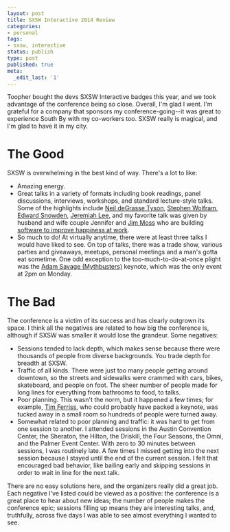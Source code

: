```yaml
---
layout: post
title: SXSW Interactive 2014 Review
categories:
- personal
tags:
- sxsw, interactive
status: publish
type: post
published: true
meta:
  _edit_last: '1'
---
```

Toopher bought the devs SXSW Interactive badges this year, and we took advantage of the conference being so close. Overall, I'm glad I went. I'm grateful for a company that sponsors my conference-going--it was great to experience South By with my co-workers too.  SXSW really is magical, and I'm glad to have it in my city.

# The Good

SXSW is overwhelming in the best kind of way. There's a lot to like:

 * Amazing energy.
 * Great talks in a variety of formats including book readings, panel discussions, interviews, workshops, and standard lecture-style talks. Some of the highlights include [Neil deGrasse Tyson](http://en.wikipedia.org/wiki/Neil_deGrasse_Tyson), [Stephen Wolfram](http://en.wikipedia.org/wiki/Stephen_Wolfram), [Edward Snowden](http://en.wikipedia.org/wiki/Edward_snowden), [Jeremiah Lee](http://about.me/jeremiahlee), and my favorite talk was given by husband and wife couple Jennifer and [Jim Moss](http://en.wikipedia.org/wiki/Jim_Moss) who are building [software to improve happiness at work](http://www.plasticitysoft.com/).
 * So much to do! At virtually anytime, there were at least three talks I would have liked to see. On top of talks, there was a trade show, various parties and giveaways, meetups, personal meetings and a man's gotta eat sometime. One odd exception to the too-much-to-do-at-once plight was the [Adam Savage (Mythbusters)](http://en.wikipedia.org/wiki/Adam_Savage) keynote, which was the only event at 2pm on Monday.

# The Bad

The conference is a victim of its success and has clearly outgrown its space. I think all the negatives are related to how big the conference is, although if SXSW was smaller it would lose the grandeur. Some negatives:

 * Sessions tended to lack depth, which makes sense because there were thousands of people from diverse backgrounds. You trade depth for breadth at SXSW.
 * Traffic of all kinds. There were just too many people getting around downtown, so the streets and sidewalks were crammed with cars, bikes, skateboard, and people on foot. The sheer number of people made for long lines for everything from bathrooms to food, to talks.
 * Poor planning. This wasn't the norm, but it happened a few times; for example, [Tim Ferriss](http://en.wikipedia.org/wiki/Timothy_Ferriss), who could probably have packed a keynote, was tucked away in a small room so hundreds of people were turned away.
 * Somewhat related to poor planning and traffic: it was hard to get from one session to another. I attended sessions in the Austin Convention Center, the Sheraton, the Hilton, the Driskill, the Four Seasons, the Omni, and the Palmer Event Center. With zero to 30 minutes between sessions, I was routinely late. A few times I missed getting into the next session because I stayed until the end of the current session. I felt that encouraged bad behavior, like bailing early and skipping sessions in order to wait in line for the next talk.

There are no easy solutions here, and the organizers really did a great job. Each negative I've listed could be viewed as a positive: the conference is a great place to hear about new ideas; the number of people makes the conference epic; sessions filling up means they are interesting talks, and, truthfully, across five days I was able to see almost everything I wanted to see.
